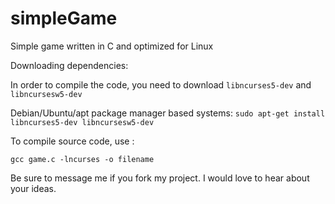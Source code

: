 # simpleGame
Simple game written in C and optimized for Linux 

Downloading dependencies:

In order to compile the code, you need to download ```libncurses5-dev``` and ```libncursesw5-dev```

Debian/Ubuntu/apt package manager based systems:
```sudo apt-get install libncurses5-dev libncursesw5-dev```

To compile source code, use :
```
gcc game.c -lncurses -o filename
```

Be sure to message me if you fork my project. I would love to hear about your ideas.
